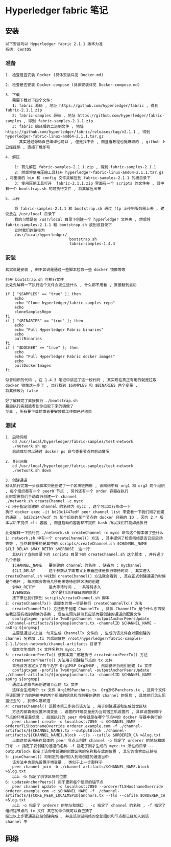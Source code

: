# Hyperledger fabric 笔记

## 安装

    以下安装均以 Hyperledger fabric 2.1.1 版本为准
    系统: CentOS
    
### 准备

    1. 检查是否安装 Docker (具体安装详见 Docker.md)

    2. 检查是否安装 Docker-compose (具体安装详见 Docker-compose.md)

    3. 下载
       需要下载以下四个文件:
       1: fabric 源码 , 地址 https://github.com/hyperledger/fabric , 得到 fabric-2.1.1.zip
       2: fabric-samples 源码 , 地址 https://github.com/hyperledger/fabric-samples , 得到 fabric-samples-2.1.1.zip
       3: fabric 编译后的二进制文件 , 地址 https://github.com/hyperledger/fabric/releases/tag/v2.1.1 , 得到 hyperledger-fabric-linux-amd64-2.1.1.tar.gz
          其实通过源码自己编译也可以 , 但是我不会 , 而且看教程也挺麻烦的 , github 上已经提供 , 直接下载即可 
    
    4. 解压
    
        1: 首先解压 fabric-samples-2.1.1.zip , 得到 fabric-samples-2.1.1
        2: 然后将使用压缩工具打开 hyperledger-fabric-linux-amd64-2.1.1.tar.gz , 将里面的 bin 和 config 文件夹解压到 fabric-samples-2.1.1 的根目录下
        3: 使用压缩工具打开  fabric-2.1.1.zip 里面有一个 scripts 的文件夹 , 其中有一个 bootstrap.sh 的可执行文件 , 将其解压出来
        
    5. 上传
    
        将 fabric-samples-2.1.1 和 bootstrap.sh 通过 ftp 上传到服务器上去 , 建议放在 /usr/local 目录下
        我的习惯是在 /usr/local 目录下创建一个 hyperledger 文件夹 , 然后将 fabric-samples-2.1.1 和 bootstrap.sh 放到该目录下
        此时我们的路径为
        /usr/local/hyperledger/
                                bootstrap.sh
                                fabric-samples-1.4.3
### 安装
    
    其实说是安装 , 倒不如说是通过一些脚本拉取一些 docker 镜像等等
    
    打开 bootstrap.sh 可执行文件
    此处先解释一下执行这个文件会发生些什么 , 什么都不用看 , 直接翻到最后
       
    if [ "$SAMPLES" == "true" ]; then
        echo
        echo "Clone hyperledger/fabric-samples repo"
        echo
        cloneSamplesRepo
    fi
    if [ "$BINARIES" == "true" ]; then
        echo
        echo "Pull Hyperledger Fabric binaries"
        echo
        pullBinaries
    fi
    if [ "$DOCKER" == "true" ]; then
        echo
        echo "Pull Hyperledger Fabric docker images"
        echo
        pullDockerImages
    fi
    
    似曾相识的代码 , 在 1.4.3 笔记中讲述了这一段代码 , 其实现在真正有用的就是拉取 docker 镜像这一步了 , 自行找到 $SAMPLES 和 $BINARIES 两个变量 , 
    将其修改为 false
    
    好了解释完了直接执行 ./bootstrap.sh 
    最后执行完就能看到你拉取下来的镜像了
    至此 , 所有要下载的或者要安装都工作都已经结束
    
### 测试
    
    1. 启动网络
       cd /usr/local/hyperledger/fabric-samples/test-network
       ./network.sh up
       启动成功可以通过 docker ps 命令查看节点的启动情况
       
    2. 关闭网络
       cd /usr/local/hyperledger/fabric-samples/test-network
       ./network.sh down
       
    3. 创建通道
    默认执行完第一步该脚本只是创建了一个区块链网络 , 该网络中有 org1 和 org2 两个组织 , 每个组织都有一个 peer0 节点 , 另外还有一个 order 容器在执行
    此时需要我们手动自行创建一个 channel 
    ./network.sh createChannel -c mycc
    -c 用于指定创建的 channel 的名称为 mycc , 这个可以自行修改一下
    执行 docker exec -it bd23c1447edf peer channel list 来查看一下我们刚才创建的通道 , bd23c1447edf 为 某个组织的某个节点的 docker 容器的 ID , 因为 2.* 版本以后不提供 cli 容器 , 而且启动的容器都不提供 bash 所以我们只能如此执行
    
    此处解释一下执行完 ./network.sh createChannel -c mycc 命令这个脚本做了些什么
    1: network.sh 中有一个 createChannel() 方法 , 其中提供了检查网络是否已经启动等等 , 当然最重要的是其中的 scripts/createChannel.sh $CHANNEL_NAME $CLI_DELAY $MAX_RETRY $VERBOSE  这一行
       其执行了当前目录下的 scripts 目录下的 createChannel.sh 这个脚本 , 并传递了几个参数
       $CHANNEL_NAME   要创建的 channel 的名称 , 缺省为 : mychannel
       $CLI_DELAY      这个参数从字面意义上来看应该是执行等待时间 , 其实进入 createChannel.sh 中找到 createChannel() 方法就会看到 , 其在正式创建通道的时候是个循环 , 每次都会等待几秒用来等待创世区块的创建
       $MAX_RETRY      最大等待时间 , 一共等待多久
       $VERBOSE         这个是打印详细日志的意思?
       接下来让我们来到 scripts/createChannel.sh 脚本
    2: createChannelTx() 该脚本的第一步是执行 createChannelTx() 方法
       createChannelTx() 方法用于创建 ChannelTx , 具体 ChannelTx 是个什么东西现在我还没有找到明确的答案 , 现在先预先猜测其应该为要创建的通道的配置文件
       configtxgen -profile TwoOrgsChannel -outputAnchorPeersUpdate ./channel-artifacts/${orgmsp}anchors.tx -channelID $CHANNEL_NAME -asOrg ${orgmsp}
       主要是通过以上这一句来生成 ChannelTx 文件的 , 生成的该文件会以要创建的 channel 名称加 .tx 为后缀放在 /root/hyperledger/fabric-samples-2.1.1/test-network/channel-artifacts 目录下
       如本次生成的 tx 文件名称为 mycc.tx 
    3: createAncorPeerTx() 该脚本第二部是执行 createAncorPeerTx() 方法
       createAncorPeerTx() 方法用于创建锚节点的 tx 文件
       首先该方法定义了两个名字 Org1MSP Org2MSP , 然后循环为他们创建 tx 文件
       configtxgen -profile TwoOrgsChannel -outputAnchorPeersUpdate ./channel-artifacts/${orgmsp}anchors.tx -channelID $CHANNEL_NAME -asOrg ${orgmsp}
       通过上述命令来创建锚节点的 tx 文件
       这样会生成两个 tx 文件 Org1MSPanchors.tx  Org2MSPanchors.tx , 这两个文件应该配置了当前网络中的两个组织的信息和当前要创建的 channel 的信息 , 具体他们怎么配置进去的 , 我特么哪知道
    4: createChannel() 该脚本第三步执行该方法 , 用于创建通道和生成创世区块
       方法内部首先设置环境变量 , 设置的环境变量是为当前宿主机设置的 , 具体设置到哪个节点的环境变量信息 , 后面执行的 peer 命令就是在哪个节点中的 docker 容器中执行的
       peer channel create -o localhost:7050 -c $CHANNEL_NAME --ordererTLSHostnameOverride orderer.example.com -f ./channel-artifacts/${CHANNEL_NAME}.tx --outputBlock ./channel-artifacts/${CHANNEL_NAME}.block --tls --cafile $ORDERER_CA >&log.txt
       上面这句话用来在具体的 peer 节点上创建 channel -o 指定了 orderer 的地址和端口号 -c 指定了要创建的通道的名称 -f 指定了刚才生成的 mycc.tx 所在的目录 --outputBlock 指定了该命令创建的创世区块的名称和存放的位置 , 其它的命令自己猜吧
    5: joinChannel() 将制定的组织加入到刚创建的通道当中
       该方法中也是先设置环境变量 , 类似于上一步那样子
       peer channel join -b ./channel-artifacts/$CHANNEL_NAME.block >&log.txt
       以上 -b 指定了创世区块的位置
    6: updateAnchorPeers() 用于更新每个组织的锚节点
       peer channel update -o localhost:7050 --ordererTLSHostnameOverride orderer.example.com -c $CHANNEL_NAME -f ./channel-artifacts/${CORE_PEER_LOCALMSPID}anchors.tx --tls --cafile $ORDERER_CA >&log.txt
       以上 -o 指定了 orderer 的地址和端口 , -c 指定了 channel 的名称 , -f 指定了组织锚节点的 tx 文件 其它的命令就可以自己猜了
    经过以上步骤通道已经创建完成 , 并且该测试网络的全部组织和节点都已经加入到该 channel 中
       
## 网络

        